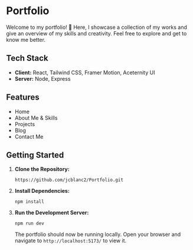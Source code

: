 # Portfolio

Welcome to my portfolio! 🚀 Here, I showcase a collection of my works and give an overview of my skills and creativity. Feel free to explore and get to know me better.

## Tech Stack

- **Client:** React, Tailwind CSS, Framer Motion, Aceternity UI
- **Server:** Node, Express

## Features

- Home
- About Me & Skills
- Projects
- Blog
- Contact Me

## Getting Started

1. **Clone the Repository:**

   ```
   https://github.com/jcblanc2/Portfolio.git
   ```

2. **Install Dependencies:**

   ```
   npm install
   ```

3. **Run the Development Server:**

   ```
   npm run dev
   ```

   The portfolio should now be running locally. Open your browser and navigate to `http://localhost:5173/` to view it.
